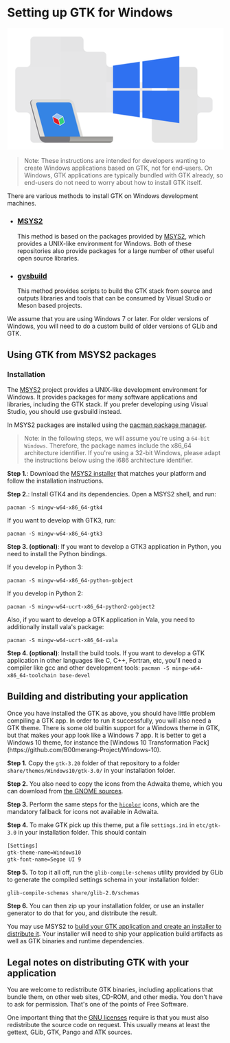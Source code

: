 ---
---

# Setting up GTK for Windows

![GTK and Windows](/assets/img/docs/docs-gtk-windows.svg)

> Note: These instructions are intended for developers wanting to create
> Windows applications based on GTK, not for end-users. On Windows, GTK
> applications are typically bundled with GTK already, so end-users do not
> need to worry about how to install GTK itself.

There are various methods to install GTK on Windows development machines.

* ### [MSYS2](#using-gtk-from-msys2-packages)
  This method is based on the packages provided by [MSYS2](https://www.msys2.org/),
  which provides a UNIX-like environment for Windows. Both of these repositories
  also provide packages for a large number of other useful open source libraries.
* ### [gvsbuild](https://github.com/wingtk/gvsbuild)
  This method provides scripts to build the GTK stack from source and outputs
  libraries and tools that can be consumed by Visual Studio or Meson based projects.

<div class="alert alert-warning">
We assume that you are using Windows 7 or later. For older versions of
Windows, you will need to do a custom build of older versions of GLib and
GTK.
</div>

## Using GTK from MSYS2 packages

### Installation

The [MSYS2](https://msys2.github.io/) project provides a UNIX-like
development environment for Windows. It provides packages for many software
applications and libraries, including the GTK stack. If you prefer
developing using Visual Studio, you should use gvsbuild instead.

In MSYS2 packages are installed using the [pacman package
manager](https://github.com/msys2/msys2/wiki/MSYS2-installation#iv-general-package-management).

> Note: in the following steps, we will assume you're using a `64-bit
> Windows`. Therefore, the package names include the x86\_64 architecture
> identifier. If you're using a 32-bit Windows, please adapt the
> instructions below using the i686 architecture identifier.

**Step 1.**: Download the [MSYS2 installer](https://www.msys2.org/) that
matches your platform and follow the installation instructions.

**Step 2.**: Install GTK4 and its dependencies. Open a MSYS2 shell, and run:

```
pacman -S mingw-w64-x86_64-gtk4
```

If you want to develop with GTK3, run:

```
pacman -S mingw-w64-x86_64-gtk3
```

**Step 3. (optional)**: If you want to develop a GTK3 application in Python,
you need to install the Python bindings.

If you develop in Python 3:
```
pacman -S mingw-w64-x86_64-python-gobject
```

If you develop in Python 2:
```
pacman -S mingw-w64-ucrt-x86_64-python2-gobject2
```

Also, if you want to develop a GTK application in Vala, you need to additionally install vala's package:

```
pacman -S mingw-w64-ucrt-x86_64-vala
```

**Step 4. (optional)**: Install the build tools. If you want to develop a
GTK application in other languages like C, C++, Fortran, etc, you'll need a
compiler like gcc and other development tools: ``` pacman -S
mingw-w64-x86_64-toolchain base-devel ```

## Building and distributing your application

<div class="alert alert-success">
Once you have installed the GTK as above, you should have little problem
compiling a GTK app. In order to run it successfully, you will also need
a GTK theme. There is some old builtin support for a Windows theme in GTK,
but that makes your app look like a Windows 7 app. It is better to get a
Windows 10 theme, for instance the
[Windows 10 Transformation Pack](https://github.com/B00merang-Project/Windows-10).
</div>

**Step 1.** Copy the `gtk-3.20` folder of that repository to a folder
`share/themes/Windows10/gtk-3.0/` in your installation folder.

**Step 2.** You also need to copy the icons from the Adwaita theme, which
you can download from [the GNOME sources](https://download.gnome.org/sources/adwaita-icon-theme/).

**Step 3.** Perform the same steps for the [`hicolor`](https://www.freedesktop.org/wiki/Software/icon-theme/)
icons, which are the mandatory fallback for icons not available in Adwaita.

**Step 4.** To make GTK pick up this theme, put a file 
`settings.ini` in `etc/gtk-3.0` in your installation folder. This should contain

```
[Settings]
gtk-theme-name=Windows10
gtk-font-name=Segoe UI 9
```

**Step 5.** To top it all off, run the `glib-compile-schemas` utility
provided by GLib to generate the compiled settings schema in your installation
folder:

```
glib-compile-schemas share/glib-2.0/schemas
```

**Step 6.** You can then zip up your installation folder, or use an installer
generator to do that for you, and distribute the result.

You may use MSYS2 to [build your GTK application and create an installer to
distribute it](https://blogs.gnome.org/nacho/2014/08/01/how-to-build-your-gtk-application-on-windows/).
Your installer will need to ship your application build artifacts as well as
GTK binaries and runtime dependencies.

## Legal notes on distributing GTK with your application

You are welcome to redistribute GTK binaries, including applications that
bundle them, on other web sites, CD-ROM, and other media. You don't have to
ask for permission. That's one of the points of Free Software. 

One important thing that the [GNU
licenses](http://www.fsf.org/licenses/licenses.html) require is that you
must also redistribute the source code on request. This usually means at
least the gettext, GLib, GTK, Pango and ATK sources.
